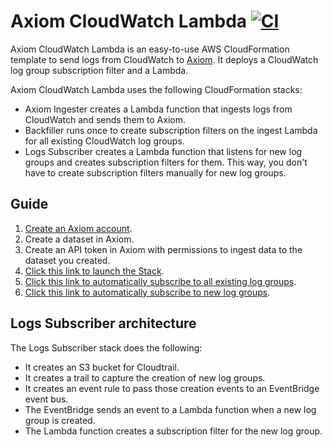 # Axiom CloudWatch Lambda [![CI](https://github.com/axiomhq/axiom-cloudwatch-lambda/actions/workflows/ci.yaml/badge.svg)](https://github.com/axiomhq/axiom-cloudwatch-lambda/actions/workflows/ci.yaml)

Axiom CloudWatch Lambda is an easy-to-use AWS CloudFormation template to send logs from CloudWatch to [Axiom](https://axiom.co). It deploys a CloudWatch log group subscription filter and a Lambda.

Axiom CloudWatch Lambda uses the following CloudFormation stacks:

- Axiom Ingester creates a Lambda function that ingests logs from CloudWatch and sends them to Axiom.
- Backfiller runs once to create subscription filters on the ingest Lambda for all existing CloudWatch log groups.
- Logs Subscriber creates a Lambda function that listens for new log groups and creates subscription filters for them. This way, you don't have to create subscription filters manually for new log groups.

## Guide

1. [Create an Axiom account](https://app.axiom.co).
2. Create a dataset in Axiom.
3. Create an API token in Axiom with permissions to ingest data to the dataset you created.
4. [Click this link to launch the Stack](https://console.aws.amazon.com/cloudformation/home?#/stacks/new?stackName=cloudwatch-ingester-axiom&templateURL=https://axiom-cloudformation.s3.amazonaws.com/stacks/cloudwatch-ingester-axiom-cloudformation-stack.yaml).
5. [Click this link to automatically subscribe to all existing log groups](https://console.aws.amazon.com/cloudformation/home?#/stacks/new?stackName=cloudwatch-backfiller-axiom&templateURL=https://axiom-cloudformation.s3.amazonaws.com/stacks/cloudwatch-backfiller-axiom-cloudformation-stack.yaml).
6. [Click this link to automatically subscribe to new log groups](https://console.aws.amazon.com/cloudformation/home?#/stacks/new?stackName=cloudwatch-subscriber-axiom&templateURL=https://axiom-cloudformation.s3.amazonaws.com/stacks/cloudwatch-subscriber-axiom-cloudformation-stack.yaml).

## Logs Subscriber architecture

The Logs Subscriber stack does the following:

- It creates an S3 bucket for Cloudtrail.
- It creates a trail to capture the creation of new log groups.
- It creates an event rule to pass those creation events to an EventBridge event bus.
- The EventBridge sends an event to a Lambda function when a new log group is created.
- The Lambda function creates a subscription filter for the new log group.